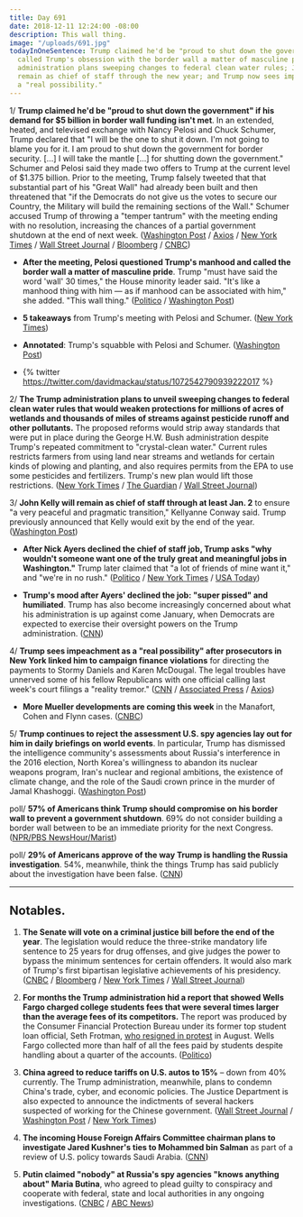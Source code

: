 ```yaml
---
title: Day 691
date: 2018-12-11 12:24:00 -08:00
description: This wall thing.
image: "/uploads/691.jpg"
todayInOneSentence: Trump claimed he'd be "proud to shut down the government"; Pelosi
  called Trump's obsession with the border wall a matter of masculine pride; the Trump
  administration plans sweeping changes to federal clean water rules; John Kelly will
  remain as chief of staff through the new year; and Trump now sees impeachment as
  a "real possibility."
---
```


1/ **Trump claimed he'd be "proud to shut down the government" if his demand for $5 billion in border wall funding isn't met**. In an extended, heated, and televised exchange with Nancy Pelosi and Chuck Schumer, Trump declared that "I will be the one to shut it down. I'm not going to blame you for it. I am proud to shut down the government for border security. \[...\] I will take the mantle \[...\] for shutting down the government." Schumer and Pelosi said they made two offers to Trump at the current level of $1.375 billion. Prior to the meeting, Trump falsely tweeted that that substantial part of his "Great Wall" had already been built and then threatened that "if the Democrats do not give us the votes to secure our Country, the Military will build the remaining sections of the Wall." Schumer accused Trump of throwing a "temper tantrum" with the meeting ending with no resolution, increasing the chances of a partial government shutdown at the end of next week. ([Washington Post](https://www.washingtonpost.com/powerpost/schumer-pelosi-set-to-meet-with-trump-on-wall-but-house-gop-stands-firm/2018/12/11/2604b1ae-fd56-11e8-862a-b6a6f3ce8199_story.html) / [Axios](https://www.axios.com/donald-trump-government-shutdown-border-wall-pelosi-schumer-c2072f15-4de9-44e2-a0e6-95f4eb562fa2.html) / [New York Times](https://www.nytimes.com/2018/12/11/us/politics/trump-border-wall-government-shutdown.html) / [Wall Street Journal](https://www.wsj.com/articles/ahead-of-spending-talks-trump-says-military-will-build-border-wall-if-democrats-dont-agree-to-fund-it-11544535438) / [Bloomberg](https://www.bloomberg.com/news/articles/2018-12-11/trump-says-i-will-be-the-one-to-shut-down-government-over-wall) / [CNBC](https://www.cnbc.com/2018/12/11/trump-meets-with-pelosi-and-schumer-on-border-wall-and-government-shutdown.html))

* **After the meeting, Pelosi questioned Trump's manhood and called the border wall a matter of masculine pride**. Trump "must have said the word 'wall' 30 times," the House minority leader said. "It's like a manhood thing with him — as if manhood can be associated with him," she added. "This wall thing." ([Politico](https://www.politico.com/story/2018/12/11/pelosi-disses-trumps-manhood-white-house-meeting-1057607) / [Washington Post](https://www.washingtonpost.com/powerpost/pelosi-questions-trumps-manhood-after-confrontational-white-house-meeting/2018/12/11/2b2111be-fd79-11e8-862a-b6a6f3ce8199_story.html))

* **5 takeaways** from Trump's meeting with Pelosi and Schumer. ([New York Times](https://www.nytimes.com/2018/12/11/us/politics/takeaways-trump-pelosi-schumer.html))

* **Annotated**: Trump's squabble with Pelosi and Schumer. ([Washington Post](https://www.washingtonpost.com/politics/2018/12/11/trumps-extraordinary-oval-office-squabble-with-chuck-schumer-nancy-pelosi-annotated/))

* {% twitter https://twitter.com/davidmackau/status/1072542790939222017 %}

2/ **The Trump administration plans to unveil sweeping changes to federal clean water rules that would weaken protections for millions of acres of wetlands and thousands of miles of streams against pesticide runoff and other pollutants.** The proposed reforms would strip away standards that were put in place during the George H.W. Bush administration despite Trump's repeated commitment to "crystal-clean water." Current rules restricts farmers from using land near streams and wetlands for certain kinds of plowing and planting, and also requires permits from the EPA to use some pesticides and fertilizers. Trump's new plan would lift those restrictions. ([New York Times](https://www.nytimes.com/2018/12/10/climate/trump-clean-water-rollback.html) / [The Guardian](https://www.theguardian.com/environment/2018/dec/11/trump-administration-strip-pollution-protections-streams-wetlands-harm-wildlife-drinking-water) / [Wall Street Journal](https://www.wsj.com/articles/epa-chief-calls-for-narrowing-scope-of-clean-water-rule-11544504460))

3/ **John Kelly will remain as chief of staff through at least Jan. 2** to ensure "a very peaceful and pragmatic transition," Kellyanne Conway said. Trump previously announced that Kelly would exit by the end of the year. ([Washington Post](https://www.washingtonpost.com/politics/kelly-to-remain-as-white-house-chief-of-staff-through-jan-2-or-longer-official-says/2018/12/11/3920b05e-fd69-11e8-862a-b6a6f3ce8199_story.html))

* **After Nick Ayers declined the chief of staff job, Trump asks "why wouldn't someone want one of the truly great and meaningful jobs in Washington."** Trump later claimed that "a lot of friends of mine want it," and "we're in no rush." ([Politico](https://www.politico.com/story/2018/12/11/trump-media-chief-of-staff-search-1055434) / [New York Times](https://www.nytimes.com/2018/12/10/us/politics/white-house-hiring-trump.html) / [USA Today](https://www.usatoday.com/story/news/politics/2018/12/10/president-trump-scrambles-next-white-house-chief-staff/2267864002/))

* **Trump's mood after Ayers' declined the job: "super pissed" and humiliated**. Trump has also become increasingly concerned about what his administration is up against come January, when Democrats are expected to exercise their oversight powers on the Trump administration. ([CNN](https://www.cnn.com/2018/12/10/politics/trump-ayers-politics/index.html))

4/ **Trump sees impeachment as a "real possibility" after prosecutors in New York linked him to campaign finance violations** for directing the payments to Stormy Daniels and Karen McDougal. The legal troubles have unnerved some of his fellow Republicans with one official calling last week's court filings a "reality tremor." ([CNN](https://www-m.cnn.com/2018/12/10/politics/trump-impeachment-concern/index.html) / [Associated Press](https://apnews.com/dc558078d0bb4b3e8aec63960a7091f0) / [Axios](https://www.axios.com/donald-trump-political-legal-problems-robert-mueller-5c9cb684-23ea-47c8-88e7-243a9bb1ef1e.html))

* **More Mueller developments are coming this week** in the Manafort, Cohen and Flynn cases. ([CNBC](https://www.cnbc.com/2018/12/11/more-mueller-developments-coming-in-manafort-cohen-and-flynn-cases.html))

5/ **Trump continues to reject the assessment U.S. spy agencies lay out for him in daily briefings on world events**. In particular, Trump has dismissed the intelligence community's assessments about Russia's interference in the 2016 election, North Korea's willingness to abandon its nuclear weapons program, Iran's nuclear and regional ambitions, the existence of climate change, and the role of the Saudi crown prince in the murder of Jamal Khashoggi. ([Washington Post](https://www.washingtonpost.com/world/national-security/gap-continues-to-widen-between-trump-and-intelligence-community-on-key-issues/2018/12/11/23a02cb0-f8db-11e8-863c-9e2f864d47e7_story.html))

poll/ **57% of Americans think Trump should compromise on his border wall to prevent a government shutdown**. 69% do not consider building a border wall between to be an immediate priority for the next Congress. ([NPR/PBS NewsHour/Marist](http://maristpoll.marist.edu/?page_id=43529))

poll/ **29% of Americans approve of the way Trump is handling the Russia investigation**. 54%, meanwhile, think the things Trump has said publicly about the investigation have been false. ([CNN](https://www.cnn.com/2018/12/11/politics/cnn-poll-trump-mueller-approval-rating/index.html))

---

## Notables.

1. **The Senate will vote on a criminal justice bill before the end of the year**. The legislation would reduce the three-strike mandatory life sentence to 25 years for drug offenses, and give judges the power to bypass the minimum sentences  for certain offenders. It would also mark of Trump's first bipartisan legislative achievements of his presidency. ([CNBC](https://www.cnbc.com/2018/12/11/mitch-mcconnell-says-the-senate-will-vote-on-criminal-justice-reform-this-month.html) / [Bloomberg](https://www.bloomberg.com/news/articles/2018-12-11/senate-to-vote-on-trump-backed-sentencing-overhaul-this-year?srnd=politics-vp) / [New York Times](https://www.nytimes.com/2018/12/11/us/politics/criminal-justice-reform-bill.html) / [Wall Street Journal](https://www.wsj.com/articles/senate-to-vote-on-criminal-justice-overhaul-bill-11544545161))

2. **For months the Trump administration hid a report that showed Wells Fargo charged college students fees that were several times larger than the average fees of its competitors.** The report was produced by the Consumer Financial Protection Bureau under its former top student loan official, Seth Frotman, [who resigned in protest](https://www.politico.com/story/2018/08/27/seth-frotman-cfpb-resignation-student-loans-758036) in August. Wells Fargo collected more than half of all the fees paid by students despite handling about a quarter of the accounts. ([Politico](https://www.politico.com/story/2018/12/10/student-loan-fees-wells-fargo-1021129))

3. **China agreed to reduce tariffs on U.S. autos to 15%** – down from 40% currently. The Trump administration, meanwhile, plans to condemn China's trade, cyber, and economic policies. The Justice Department is also expected to announce the indictments of several hackers suspected of working for the Chinese government. ([Wall Street Journal](https://www.wsj.com/articles/china-agrees-to-reduce-tariffs-on-u-s-autos-11544548658) / [Washington Post](https://www.washingtonpost.com/world/national-security/trump-administration-to-condemn-china-over-hacking-and-economic-espionage-escalating-tensions-between-superpowers/2018/12/11/699e375c-f985-11e8-8d64-4e79db33382f_story.html) / [New York Times](https://www.nytimes.com/2018/12/11/us/politics/trump-china-trade.html))

4. **The incoming House Foreign Affairs Committee chairman plans to investigate Jared Kushner's ties to Mohammed bin Salman** as part of a review of U.S. policy towards Saudi Arabia. ([CNN](https://www.cnn.com/2018/12/10/politics/jared-kushner-house-democrats-saudi-mbs/index.html))

5. **Putin claimed "nobody" at Russia's spy agencies "knows anything about" Maria Butina**, who agreed to plead guilty to conspiracy and cooperate with federal, state and local authorities in any ongoing investigations. ([CNBC](https://www.cnbc.com/2018/12/11/putin-claims-accused-russia-agent-butina-not-known-to-spy-agencies.html) / [ABC News](https://abcnews.go.com/Politics/maria-butina-accused-russian-agent-reaches-plea-deal/story?id=59719083))